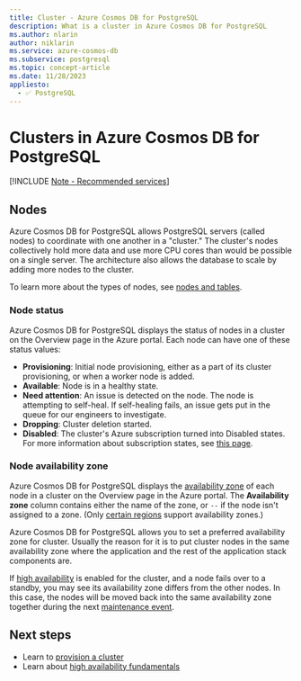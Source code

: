 ```yaml
---
title: Cluster - Azure Cosmos DB for PostgreSQL
description: What is a cluster in Azure Cosmos DB for PostgreSQL
ms.author: nlarin
author: niklarin
ms.service: azure-cosmos-db
ms.subservice: postgresql
ms.topic: concept-article
ms.date: 11/28/2023
appliesto:
  - ✅ PostgreSQL
---
```


# Clusters in Azure Cosmos DB for PostgreSQL

[!INCLUDE [Note - Recommended services](includes/note-recommended-services.md)]

## Nodes

Azure Cosmos DB for PostgreSQL allows PostgreSQL servers (called nodes) to coordinate with one another in a "cluster."
The cluster's nodes collectively hold more data and use more CPU cores than would be possible on a single server. The architecture also allows the database to scale by adding more nodes to the cluster.

To learn more about the types of nodes, see [nodes and tables](concepts-nodes.md).

### Node status

Azure Cosmos DB for PostgreSQL displays the status of nodes in a cluster on the Overview page in the Azure portal. Each node can have one of these status values:

* **Provisioning**: Initial node provisioning, either as a part of its cluster provisioning, or when a worker node is added.
* **Available**: Node is in a healthy state.
* **Need attention**: An issue is detected on the node. The node is attempting to self-heal. If self-healing fails, an issue gets put in the queue for our engineers to investigate.
* **Dropping**: Cluster deletion started.
* **Disabled**: The cluster's Azure subscription turned into Disabled states. For more information about subscription states, see [this page](/azure/cost-management-billing/manage/subscription-states).

### Node availability zone

Azure Cosmos DB for PostgreSQL displays the [availability zone](./concepts-availability-zones.md) of each node in a cluster on the Overview page in the Azure portal. The **Availability zone** column contains either the name of the zone, or `--` if the node isn't assigned to a zone. (Only [certain regions](./resources-regions.md) support availability zones.)

Azure Cosmos DB for PostgreSQL allows you to set a preferred availability zone for cluster. Usually the reason for it is to put cluster nodes in the same availability zone where the application and the rest of the application stack components are.

If [high availability](./concepts-high-availability.md) is enabled for the cluster, and a node fails over to a standby, you may see its availability zone differs from the other nodes. In this case, the nodes will be moved back into the same availability zone together during the next [maintenance event](./concepts-maintenance.md).

## Next steps

* Learn to [provision a cluster](quickstart-create-portal.md)
* Learn about [high availability fundamentals](./concepts-high-availability.md)
